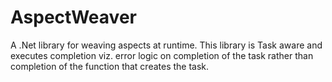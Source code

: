 # AspectWeaver
A .Net library for weaving aspects at runtime. This library is Task aware and executes completion viz. error logic on completion of the task rather than completion of the function that creates the task.
